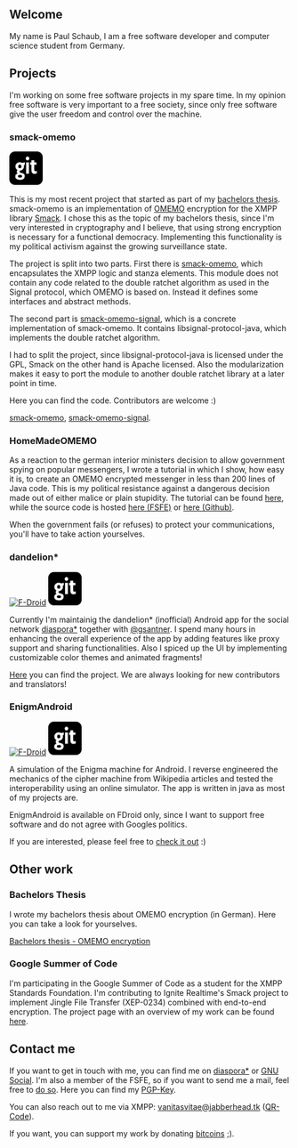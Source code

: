 ## Welcome

My name is Paul Schaub, I am a free software developer and computer science student from Germany.

## Projects

I'm working on some free software projects in my spare time. In my opinion free software is very important to a free society, since only free software give the user freedom and control over the machine.

### **smack-omemo**

[<img src="https://github.com/vanitasvitae/vanitasvitae.github.io/blob/master/git.png?raw=true" data-canonical-src="https://github.com/vanitasvitae/vanitasvitae.github.io/blob/master/git.png?raw=true" width="60" height="60" />](https://github.com/vanitasvitae/smack-omemo)

This is my most recent project that started as part of my [bachelors thesis](https://github.com/vanitasvitae/vanitasvitae.github.io/raw/master/bachelorthesis.pdf).
smack-omemo is an implementation of [OMEMO](https://conversations.im/omemo/) encryption for the XMPP library [Smack](https://igniterealtime.org/projects/smack/index.jsp). I chose this as the topic of my bachelors thesis, since I'm very interested in cryptography and I believe, that using strong encryption is necessary for a functional democracy. Implementing this functionality is my political activism against the growing surveillance state.

The project is split into two parts. First there is [smack-omemo](https://github.com/vanitasvitae/smack-omemo), which encapsulates the XMPP logic and stanza elements. This module does not contain any code related to the double ratchet algorithm as used in the Signal protocol, which OMEMO is based on. Instead it defines some interfaces and abstract methods.

The second part is [smack-omemo-signal](https://github.com/vanitasvitae/smack-omemo-signal), which is a concrete implementation of smack-omemo. It contains libsignal-protocol-java, which implements the double ratchet algorithm.

I had to split the project, since libsignal-protocol-java is licensed under the GPL, Smack on the other hand is Apache licensed. Also the modularization makes it easy to port the module to another double ratchet library at a later point in time.

Here you can find the code. Contributors are welcome :)

[smack-omemo](https://github.com/vanitasvitae/smack-omemo), [smack-omemo-signal](https://github.com/vanitasvitae/smack-omemo-signal).

### **HomeMadeOMEMO**

As a reaction to the german interior ministers decision to allow government spying on popular messengers, I wrote a tutorial in which I show, how easy it is, to create an OMEMO encrypted messenger in 
less than 200 lines of Java code. This is my political resistance against a dangerous decision made out of either malice or plain stupidity. The tutorial can be found 
[here](https://blogs.fsfe.org/vanitasvitae/2017/06/14/homemo/), while the source code is hosted [here (FSFE)](https://git.fsfe.org/vanitasvitae/HomeMadeOmemo) or [here 
(Github)](https://github.com/vanitasvitae/HomeMadeOMEMO).

When the government fails (or refuses) to protect your communications, you'll have to take action yourselves.

### **dandelion\***

[![F-Droid](https://f-droid.org/wiki/images/0/06/F-Droid-button_get-it-on.png)](https://f-droid.org/repository/browse/?fdid=com.github.dfa.diaspora_android) 
[<img src="https://github.com/vanitasvitae/vanitasvitae.github.io/blob/master/git.png?raw=true" data-canonical-src="https://github.com/vanitasvitae/vanitasvitae.github.io/blob/master/git.png?raw=true" width="60" height="60" />](https://github.com/Diaspora-for-Android/dandelion/)

Currently I'm maintainig the dandelion\* (inofficial) Android app for the social network [diaspora\*](https://diasporafoundation.org/) together with [@gsantner](https://gsantner.github.io/).
I spend many hours in enhancing the overall experience of the app by adding features like proxy support and sharing functionalities.
Also I spiced up the UI by implementing customizable color themes and animated fragments!

[Here](https://github.com/Diaspora-for-Android/dandelion/) you can find the project. We are always looking for new contributors and translators!

### **EnigmAndroid**

[![F-Droid](https://f-droid.org/wiki/images/0/06/F-Droid-button_get-it-on.png)](https://f-droid.org/repository/browse/?fdid=de.vanitasvitae.enigmandroid) 
[<img src="https://github.com/vanitasvitae/vanitasvitae.github.io/blob/master/git.png?raw=true" data-canonical-src="https://github.com/vanitasvitae/vanitasvitae.github.io/blob/master/git.png?raw=true" width="60" height="60" />](https://github.com/vanitasvitae/EnigmAndroid)

A simulation of the Enigma machine for Android. I reverse engineered the mechanics of the cipher machine from Wikipedia articles and tested the interoperability using an online simulator.
The app is written in java as most of my projects are.

EnigmAndroid is available on FDroid only, since I want to support free software and do not agree with Googles politics.

If you are interested, please feel free to [check it out](https://github.com/vanitasvitae/EnigmAndroid) :)

## Other work

### Bachelors Thesis

I wrote my bachelors thesis about OMEMO encryption (in German). Here you can take a look for yourselves.

[Bachelors thesis - OMEMO encryption](https://github.com/vanitasvitae/vanitasvitae.github.io/raw/master/bachelorthesis.pdf)

### Google Summer of Code

I'm participating in the Google Summer of Code as a student for the XMPP Standards Foundation. I'm contributing to Ignite Realtime's Smack project to implement Jingle 
File Transfer (XEP-0234) combined with end-to-end encryption. The project page with an overview of my work can be found [here](https://vanitasvitae.github.io/GSOC2017).


## Contact me

If you want to get in touch with me, you can find me on [diaspora\*](https://pod.geraspora.de/people/bbd7af90fbec013213e34860008dbc6c) or [GNU Social](https://gnusocial.de/vanitasvitae).
I'm also a member of the FSFE, so if you want to send me a mail, feel free to [do so](mailto:vanitasvitae@fsfe.org). Here you can find my [PGP-Key](https://raw.githubusercontent.com/vanitasvitae/vanitasvitae.github.io/master/vanitasvitae.asc). 

You can also reach out to me via XMPP: 
[vanitasvitae@jabberhead.tk](xmpp:vanitasvitae@jabberhead.tk?omemo-sid-1057050797=c758975a5960aace88d6c3353630da8c553281f3871b181b06d7eb55478a9155;omemo-sid-1035840782=c51e7aaa59c82758fcb96e2421d8fcd0af5661341bee1212f09db4cd97008019) 
([QR-Code](https://raw.githubusercontent.com/vanitasvitae/vanitasvitae.github.io/master/xmpp.png)). 


If you want, you can support my work by donating [bitcoins](bitcoin:17Ecq3uymY9HryCnZcX6Z3jAvwgt3mFJxm) ;).

